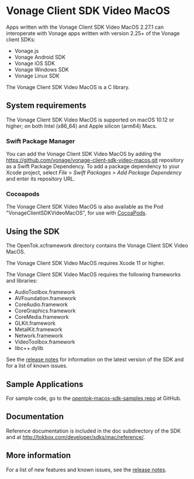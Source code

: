 # Vonage Client SDK Video MacOS

Apps written with the Vonage Client SDK Video MacOS 2.27.1 can interoperate with Vonage apps
written with version 2.25+ of the Vonage client SDKs:

* Vonage.js
* Vonage Android SDK
* Vonage iOS SDK
* Vonage Windows SDK
* Vonage Linux SDK

The Vonage Client SDK Video MacOS is a C library.

## System requirements

The Vonage Client SDK Video MacOS is supported on macOS 10.12 or higher;
on both Intel (x86_64) and Apple silicon (arm64) Macs.

### Swift Package Manager

You can add the Vonage Client SDK Video MacOS by adding the https://github.com/vonage/vonage-client-sdk-video-macos.git repository as a Swift Package Dependency.
To add a package dependency to your Xcode project, select *File* > *Swift Packages* > *Add Package Dependency* and enter its repository URL.

### Cocoapods

The Vonage Client SDK Video MacOS is also available as the Pod "VonageClientSDKVideoMacOS", for use with
[CocoaPods](http://cocoapods.org/).

## Using the SDK

The OpenTok.xcframework directory contains the Vonage Client SDK Video MacOS.

The Vonage Client SDK Video MacOS requires Xcode 11 or higher.

The Vonage Client SDK Video MacOS requires the following frameworks and libraries:

* AudioToolbox.framework
* AVFoundation.framework
* CoreAudio.framework
* CoreGraphics.framework
* CoreMedia.framework
* GLKit.framework
* MetalKit.framework
* Network.framework
* VideoToolbox.framework
* libc++.dylib

See the [release notes](release-notes.md) for information on the latest version
of the SDK and for a list of known issues.

## Sample Applications

For sample code, go to the
[opentok-macos-sdk-samples repo](https://github.com/opentok/opentok-macos-sdk-samples)
at GitHub.

## Documentation

Reference documentation is included in the doc subdirectory of the SDK and at
<http://tokbox.com/developer/sdks/mac/reference/>.

## More information

For a list of new features and known issues, see the [release notes](release-notes.md).
